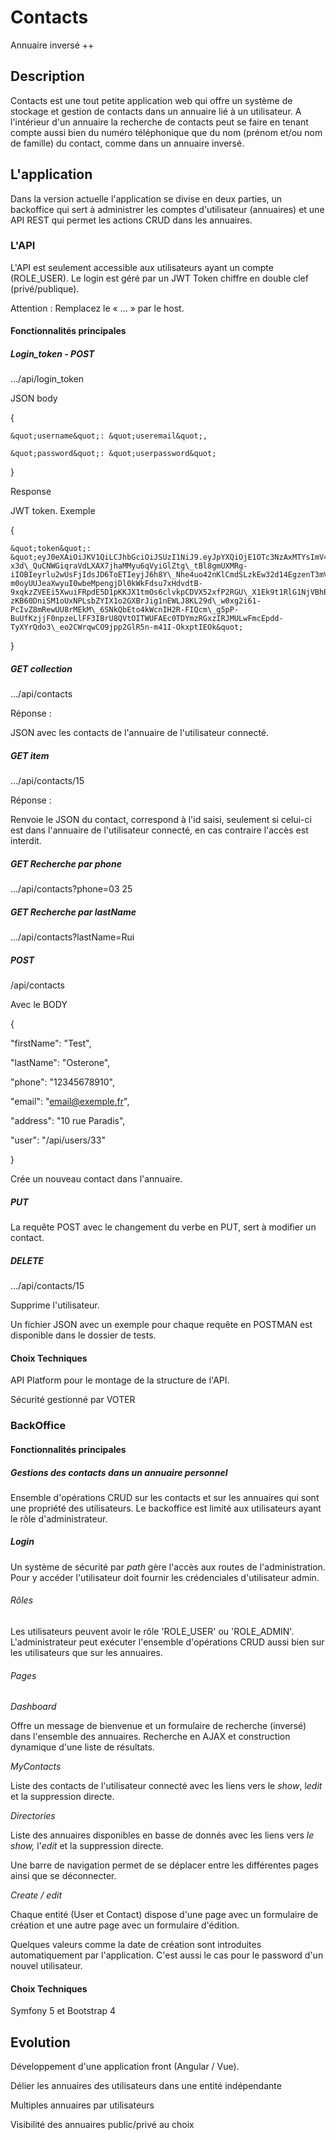 # Contacts

Annuaire inversé ++

## Description

Contacts est une tout petite application web qui offre un système de stockage et gestion de contacts dans un annuaire lié à un utilisateur. A l&#39;intérieur d&#39;un annuaire la recherche de contacts peut se faire en tenant compte aussi bien du numéro téléphonique que du nom (prénom et/ou nom de famille) du contact, comme dans un annuaire inversé.

## L&#39;application

Dans la version actuelle l&#39;application se divise en deux parties, un backoffice qui sert à administrer les comptes d&#39;utilisateur (annuaires) et une API REST qui permet les actions CRUD dans les annuaires.

### L&#39;API

L&#39;API est seulement accessible aux utilisateurs ayant un compte (ROLE_USER). Le login est géré par un JWT Token chiffre en double clef (privé/publique).

Attention : Remplacez le « … » par le host.

#### Fonctionnalités principales

##### Login_token - POST

…/api/login_token

JSON body

{

    &quot;username&quot;: &quot;useremail&quot;,

    &quot;password&quot;: &quot;userpassword&quot;

}

Response

JWT token. Exemple

{

    &quot;token&quot;: &quot;eyJ0eXAiOiJKV1QiLCJhbGciOiJSUzI1NiJ9.eyJpYXQiOjE1OTc3NzAxMTYsImV4cCI6MTU5Nzc3MzcxNiwicm9sZXMiOlsiUk9MRV9VU0VSIl0sInVzZXJuYW1lIjoidXNlcjFAZXhlbXBsZS5mciJ9.WD55MiL3TEuHk8AhNTt1kibbGvNt97HzMgApmJ7F3msaeS5KbLXUVY9p2m7299wI\_27cLQ1TSPjhFaARtUTiSA8tixUYP6qFIbCedyOUJFGLdMYG\_l\_lufjUaoUa4hImHWLPDQiUQil29CF3pOdkm-x3d\_QuCNWGiqraVdLXAX7jhaMMyu6qVyiGlZtg\_tBl8gmUXMRg-iIOBIeyrlu2wUsFjIdsJD6ToETIeyjJ6h8Y\_Nhe4uo42nKlCmdSLzkEw32d14EgzenT3mV9UQqRfIX\_8rcoqgBP9F25tMUVqlipMSmBuJKdCFAw0I4VliSOQldvGX5SYIfR\_-m0oyUUJeaXwyuI0wbeMpengjDl0kWkFdsu7xHdvdtB-9xqkzZVEEi5XwuiFRpdE5D1pKKJX1tmOs6clvkpCDVX52xfP2RGU\_X1Ek9t1RlG1NjVBhBwMB286yxkdgP\_NE3rI9Zqw0ux-zKB60DniSM1oUxNPLsbZYIX1o2GXBrJig1nEWLJ8KL29d\_w0xg2i61-PcIvZ8mRewUU8rMEkM\_6SNkQbEto4kWcnIH2R-FIQcm\_g5pP-BuUfKzjjF0npzeLlFF3IBrU8QVtOITWUFAEc0TDYmzRGxzIRJMULwFmcEpdd-TyXYrQdo3\_eo2CWrqwCO9jpp2GlR5n-m41I-OkxptIEOk&quot;

}

##### GET collection

…/api/contacts

Réponse :

JSON avec les contacts de l&#39;annuaire de l&#39;utilisateur connecté.

##### GET item

…/api/contacts/15

Réponse :

Renvoie le JSON du contact, correspond à l&#39;id saisi, seulement si celui-ci est dans l&#39;annuaire de l&#39;utilisateur connecté, en cas contraire l&#39;accès est interdit.

##### GET Recherche par phone

…/api/contacts?phone=03 25

##### GET Recherche par lastName

…/api/contacts?lastName=Rui

##### POST

/api/contacts

Avec le BODY

{

&quot;firstName&quot;: &quot;Test&quot;,

&quot;lastName&quot;: &quot;Osterone&quot;,

&quot;phone&quot;: &quot;12345678910&quot;,

&quot;email&quot;: &quot;email@exemple.fr&quot;,

&quot;address&quot;: &quot;10 rue Paradis&quot;,

&quot;user&quot;: &quot;/api/users/33&quot;

}

Crée un nouveau contact dans l&#39;annuaire.

##### PUT

La requête POST avec le changement du verbe en PUT, sert à modifier un contact.

##### DELETE

…/api/contacts/15

Supprime l&#39;utilisateur.

Un fichier JSON avec un exemple pour chaque requête en POSTMAN est disponible dans le dossier de tests.

#### Choix Techniques

API Platform pour le montage de la structure de l&#39;API.

Sécurité gestionné par VOTER

### BackOffice

#### Fonctionnalités principales

##### Gestions des contacts dans un annuaire personnel

Ensemble d&#39;opérations CRUD sur les contacts et sur les annuaires qui sont une propriété des utilisateurs. Le backoffice est limité aux utilisateurs ayant le rôle d&#39;administrateur.

##### Login

Un système de sécurité par _path_ gère l&#39;accès aux routes de l&#39;administration. Pour y accéder l&#39;utilisateur doit fournir les crédenciales d&#39;utilisateur admin.

###### Rôles

Les utilisateurs peuvent avoir le rôle &#39;ROLE_USER&#39; ou &#39;ROLE_ADMIN&#39;. L&#39;administrateur peut exécuter l&#39;ensemble d&#39;opérations CRUD aussi bien sur les utilisateurs que sur les annuaires.

###### Pages

_Dashboard_

Offre un message de bienvenue et un formulaire de recherche (inversé) dans l&#39;ensemble des annuaires. Recherche en AJAX et construction dynamique d&#39;une liste de résultats.

_MyContacts_

Liste des contacts de l&#39;utilisateur connecté avec les liens vers le _show_, l*edit* et la suppression directe.

_Directories_

Liste des annuaires disponibles en basse de donnés avec les liens vers _le show,_ l&#39;_edit_ et la suppression directe.

Une barre de navigation permet de se déplacer entre les différentes pages ainsi que se déconnecter.

_Create / edit_

Chaque entité (User et Contact) dispose d&#39;une page avec un formulaire de création et une autre page avec un formulaire d&#39;édition.

Quelques valeurs comme la date de création sont introduites automatiquement par l&#39;application. C&#39;est aussi le cas pour le password d&#39;un nouvel utilisateur.

#### Choix Techniques

Symfony 5 et Bootstrap 4

## Evolution

Développement d&#39;une application front (Angular / Vue).

Délier les annuaires des utilisateurs dans une entité indépendante

Multiples annuaires par utilisateurs

Visibilité des annuaires public/privé au choix
